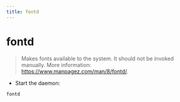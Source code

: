 ```yaml
---
title: fontd
---
```

# fontd

> Makes fonts available to the system.
> It should not be invoked manually.
> More information: <https://www.manpagez.com/man/8/fontd/>.

- Start the daemon:

`fontd`
